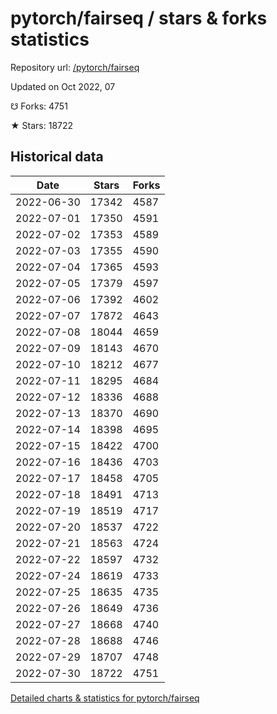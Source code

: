 # pytorch/fairseq / stars & forks statistics

Repository url: [/pytorch/fairseq](https://github.com/pytorch/fairseq)

Updated on Oct 2022, 07

☋ Forks: 4751

★ Stars: 18722

## Historical data
| Date | Stars | Forks |
|------|-------|-------|
| 2022-06-30 | 17342 | 4587 | 
| 2022-07-01 | 17350 | 4591 | 
| 2022-07-02 | 17353 | 4589 | 
| 2022-07-03 | 17355 | 4590 | 
| 2022-07-04 | 17365 | 4593 | 
| 2022-07-05 | 17379 | 4597 | 
| 2022-07-06 | 17392 | 4602 | 
| 2022-07-07 | 17872 | 4643 | 
| 2022-07-08 | 18044 | 4659 | 
| 2022-07-09 | 18143 | 4670 | 
| 2022-07-10 | 18212 | 4677 | 
| 2022-07-11 | 18295 | 4684 | 
| 2022-07-12 | 18336 | 4688 | 
| 2022-07-13 | 18370 | 4690 | 
| 2022-07-14 | 18398 | 4695 | 
| 2022-07-15 | 18422 | 4700 | 
| 2022-07-16 | 18436 | 4703 | 
| 2022-07-17 | 18458 | 4705 | 
| 2022-07-18 | 18491 | 4713 | 
| 2022-07-19 | 18519 | 4717 | 
| 2022-07-20 | 18537 | 4722 | 
| 2022-07-21 | 18563 | 4724 | 
| 2022-07-22 | 18597 | 4732 | 
| 2022-07-24 | 18619 | 4733 | 
| 2022-07-25 | 18635 | 4735 | 
| 2022-07-26 | 18649 | 4736 | 
| 2022-07-27 | 18668 | 4740 | 
| 2022-07-28 | 18688 | 4746 | 
| 2022-07-29 | 18707 | 4748 | 
| 2022-07-30 | 18722 | 4751 | 


[Detailed charts & statistics for pytorch/fairseq](https://reviewgithub.com/rep/pytorch/fairseq)
